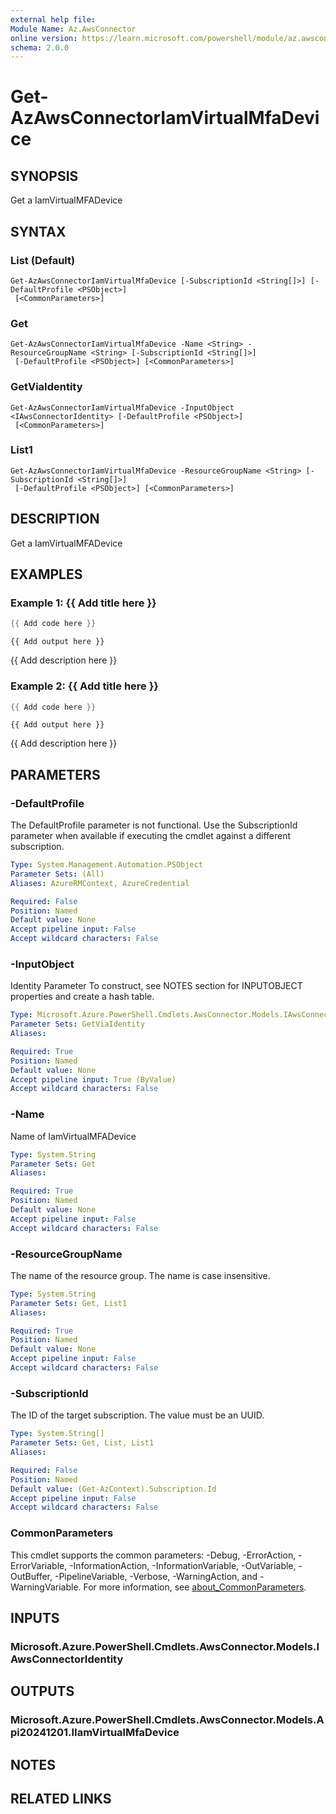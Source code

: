 ```yaml
---
external help file:
Module Name: Az.AwsConnector
online version: https://learn.microsoft.com/powershell/module/az.awsconnector/get-azawsconnectoriamvirtualmfadevice
schema: 2.0.0
---
```


# Get-AzAwsConnectorIamVirtualMfaDevice

## SYNOPSIS
Get a IamVirtualMFADevice

## SYNTAX

### List (Default)
```
Get-AzAwsConnectorIamVirtualMfaDevice [-SubscriptionId <String[]>] [-DefaultProfile <PSObject>]
 [<CommonParameters>]
```

### Get
```
Get-AzAwsConnectorIamVirtualMfaDevice -Name <String> -ResourceGroupName <String> [-SubscriptionId <String[]>]
 [-DefaultProfile <PSObject>] [<CommonParameters>]
```

### GetViaIdentity
```
Get-AzAwsConnectorIamVirtualMfaDevice -InputObject <IAwsConnectorIdentity> [-DefaultProfile <PSObject>]
 [<CommonParameters>]
```

### List1
```
Get-AzAwsConnectorIamVirtualMfaDevice -ResourceGroupName <String> [-SubscriptionId <String[]>]
 [-DefaultProfile <PSObject>] [<CommonParameters>]
```

## DESCRIPTION
Get a IamVirtualMFADevice

## EXAMPLES

### Example 1: {{ Add title here }}
```powershell
{{ Add code here }}
```

```output
{{ Add output here }}
```

{{ Add description here }}

### Example 2: {{ Add title here }}
```powershell
{{ Add code here }}
```

```output
{{ Add output here }}
```

{{ Add description here }}

## PARAMETERS

### -DefaultProfile
The DefaultProfile parameter is not functional.
Use the SubscriptionId parameter when available if executing the cmdlet against a different subscription.

```yaml
Type: System.Management.Automation.PSObject
Parameter Sets: (All)
Aliases: AzureRMContext, AzureCredential

Required: False
Position: Named
Default value: None
Accept pipeline input: False
Accept wildcard characters: False
```

### -InputObject
Identity Parameter
To construct, see NOTES section for INPUTOBJECT properties and create a hash table.

```yaml
Type: Microsoft.Azure.PowerShell.Cmdlets.AwsConnector.Models.IAwsConnectorIdentity
Parameter Sets: GetViaIdentity
Aliases:

Required: True
Position: Named
Default value: None
Accept pipeline input: True (ByValue)
Accept wildcard characters: False
```

### -Name
Name of IamVirtualMFADevice

```yaml
Type: System.String
Parameter Sets: Get
Aliases:

Required: True
Position: Named
Default value: None
Accept pipeline input: False
Accept wildcard characters: False
```

### -ResourceGroupName
The name of the resource group.
The name is case insensitive.

```yaml
Type: System.String
Parameter Sets: Get, List1
Aliases:

Required: True
Position: Named
Default value: None
Accept pipeline input: False
Accept wildcard characters: False
```

### -SubscriptionId
The ID of the target subscription.
The value must be an UUID.

```yaml
Type: System.String[]
Parameter Sets: Get, List, List1
Aliases:

Required: False
Position: Named
Default value: (Get-AzContext).Subscription.Id
Accept pipeline input: False
Accept wildcard characters: False
```

### CommonParameters
This cmdlet supports the common parameters: -Debug, -ErrorAction, -ErrorVariable, -InformationAction, -InformationVariable, -OutVariable, -OutBuffer, -PipelineVariable, -Verbose, -WarningAction, and -WarningVariable. For more information, see [about_CommonParameters](http://go.microsoft.com/fwlink/?LinkID=113216).

## INPUTS

### Microsoft.Azure.PowerShell.Cmdlets.AwsConnector.Models.IAwsConnectorIdentity

## OUTPUTS

### Microsoft.Azure.PowerShell.Cmdlets.AwsConnector.Models.Api20241201.IIamVirtualMfaDevice

## NOTES

## RELATED LINKS

